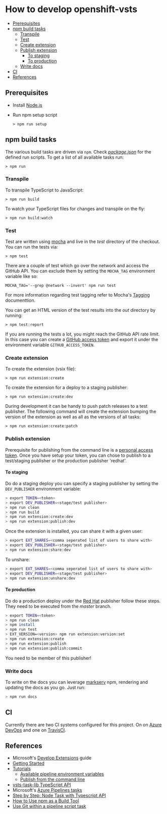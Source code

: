 # How to develop openshift-vsts

<!-- MarkdownTOC autolink="true" autoanchor="true" -->

- [Prerequisites](#prerequisites)
- [npm build tasks](#npm-build-tasks)
	- [Transpile](#transpile)
	- [Test](#test)
	- [Create extension](#create-extension)
	- [Publish extension](#publish-extension)
		- [To staging](#to-staging)
		- [To production](#to-production)
	- [Write docs](#write-docs)
- [CI](#ci)
- [References](#references)

<!-- /MarkdownTOC -->

<a id="prerequisites"></a>
## Prerequisites

- Install [Node.js](https://nodejs.org/en/)
- Run npm setup script

    `> npm run setup`

<a id="npm-build-tasks"></a>
## npm build tasks

The various build tasks are driven via `npm`.
Check [_package.json_](https://github.com/redhat-developer/openshift-vsts/blob/master/package.json) for the defined run scripts.
To get a list of all available tasks run:

`> npm run`

<a id="transpile"></a>
### Transpile

To transpile TypeScript to JavaScript:

`> npm run build`

To watch your TypeScript files for changes and transpile on the fly:

`> npm run build:watch`

<a id="test"></a>
### Test

Test are written using [mocha](https://mochajs.org/) and live in the *_test_* directory of the checkout. You can run the tests via:

`> npm test`

There are a couple of test which go over the network and access the GitHub API.
You can exclude them by setting the `MOCHA_TAG` environment variable like so:

`MOCHA_TAG='--grep @network --invert' npm run test`

For more information regarding test tagging refer to Mocha's [Tagging](https://github.com/mochajs/mocha/wiki/Tagging) documenttion.

You can get an HTML version of the test results into the _out_ directory by running:

`> npm test:report`

If you are running the tests a lot, you might reach the GitHub API rate limit.
In this case you can create a [GitHub access token](https://help.github.com/articles/creating-a-personal-access-token-for-the-command-line) and export it under the environment variable `GITHUB_ACCESS_TOKEN`.

<a id="create-extension"></a>
### Create extension 

To create the extension (vsix file): 

`> npm run extension:create`

To create the extension for a deploy to a staging publisher:

`> npm run extension:create:dev`

During development it can be handy to push patch releases to a test publisher.
The following command will create the extension bumping the version of the extension as well as all as the versions of all tasks:

`> npm run extension:create:patch`


<a id="publish-extension"></a>
### Publish extension

Prerequisite for publishing from the command line is a [personal access token](https://docs.microsoft.com/en-us/azure/devops/extend/publish/command-line?view=vsts#acquire-the-tfs-cross-platform-command-line-interface).
Once you have setup your token, you can chose to publish to a test/staging publisher or the production publisher 'redhat'.

<a id="to-staging"></a>
#### To staging

Do do a staging deploy you can specify a staging publisher by setting the `DEV_PUBLISHER` environment variable:

```bash
> export TOKEN=<token>
> export DEV_PUBLISHER=<stage/test publisher>
> npm run clean
> npm run build
> npm run extension:create:dev
> npm run extension:publish:dev
```

Once the extension is installed, you can share it with a given user:

```bash
> export EXT_SHARES=<comma seperated list of users to share with>
> export DEV_PUBLISHER=<stage/test publisher>
> npm run extension:share:dev
```

To unshare:

```bash
> export EXT_SHARES=<comma seperated list of users to share with>
> export DEV_PUBLISHER=<stage/test publisher>
> npm run extension:unshare:dev
```

<a id="to-production"></a>
#### To production

Do do a production deploy under the [Red Hat](https://marketplace.visualstudio.com/manage/publishers/redhat) publisher follow these steps.
They need to be executed from the _master_ branch. 

```bash
> export TOKEN=<token>
> npm run clean
> npm install
> npm run test
> EXT_VERSION=<version> npm run extension:version:set
> npm run extension:create
> npm run extension:publish
> npm run extension:publish:commit
```

You need to be member of this publisher!

<a id="write-docs"></a>
### Write docs

To write on the docs you can leverage [markserv](https://www.npmjs.com/package/markserv) npm, rendering and updating the docs as you go.
Just run:

```bash
> npm run docs
```

<a id="ci"></a>
## CI

Currently there are two CI systems configured for this project. On on [Azure DevOps](https://dev.azure.com/hardy0575/openshift-vsts) and one on [TravisCI](https://travis-ci.org/redhat-developer/openshift-vsts).

<a id="references"></a>
## References

- Microsoft's [Develop Extensions](https://docs.microsoft.com/en-us/azure/devops/extend/?view=vsts) guide
- [Getting Started](https://docs.microsoft.com/en-us/azure/devops/extend/get-started/node?view=vsts)
- [Tutorials](https://docs.microsoft.com/en-us/azure/devops/extend/get-started/tutorials?view=vsts)
  - [Available pipeline environment variables](https://docs.microsoft.com/en-us/azure/devops/pipelines/build/variables?view=vsts)
  - [Publish from the command line](https://docs.microsoft.com/en-us/azure/devops/extend/publish/command-line?view=vsts)
- [vsts-task-lib TypeScript API](https://github.com/Microsoft/vsts-task-lib/blob/master/node/docs/vsts-task-lib.md#toolrunnerToolRunnerargIf)
- Microsoft's [Azure Pipelines tasks](https://github.com/Microsoft/vsts-tasks)
- [Step by Step: Node Task with Typescript API](https://github.com/Microsoft/vsts-task-lib/blob/master/node/docs/stepbystep.md)
- [How to Use npm as a Build Tool](https://www.keithcirkel.co.uk/how-to-use-npm-as-a-build-tool)
- [Use Git within a pipeline script task](https://docs.microsoft.com/en-us/azure/devops/pipelines/scripts/git-commands?view=vsts&tabs=yaml)
